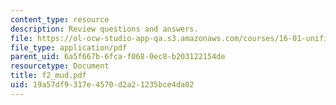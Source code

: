 ```yaml
---
content_type: resource
description: Review questions and answers.
file: https://ol-ocw-studio-app-qa.s3.amazonaws.com/courses/16-01-unified-engineering-i-ii-iii-iv-fall-2005-spring-2006/19a57df9317e4570d2a21235bce4da02_f2_mud.pdf
file_type: application/pdf
parent_uid: 6a5f667b-6fca-f068-0ec8-b203122154de
resourcetype: Document
title: f2_mud.pdf
uid: 19a57df9-317e-4570-d2a2-1235bce4da02
---
```

